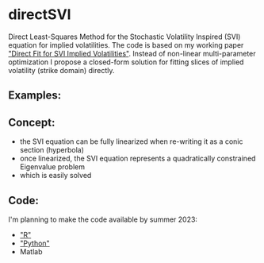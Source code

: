 # directSVI
Direct Least-Squares Method for the Stochastic Volatility Inspired (SVI) equation for implied volatilities. The code is based on my working paper ["Direct Fit for SVI Implied Volatilities"](https://github.com/wol-fi/directSVI/blob/main/directSVI.pdf). Instead of non-linear multi-parameter optimization I propose a closed-form solution for fitting slices of implied volatility (strike domain) directly. 

## Examples:


## Concept:
- the SVI equation can be fully linearized when re-writing it as a conic section (hyperbola)
- once linearized, the SVI equation represents a quadratically constrained Eigenvalue problem
- which is easily solved

## Code:
I'm planning to make the code available by summer 2023:
- ["R"](https://github.com/wol-fi/directSVI/tree/main/R)
- ["Python"](https://github.com/wol-fi/directSVI/tree/main/python)
- Matlab
